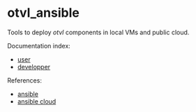 # otvl_ansible
Tools to deploy *otvl* components in local VMs and public cloud.

Documentation index:

- [user](user.md)
- [developper](developper.md)

References:

- [ansible](https://docs.ansible.com/ansible/latest/index.html)
- [ansible cloud](https://docs.ansible.com/ansible/latest/modules/list_of_cloud_modules.html)